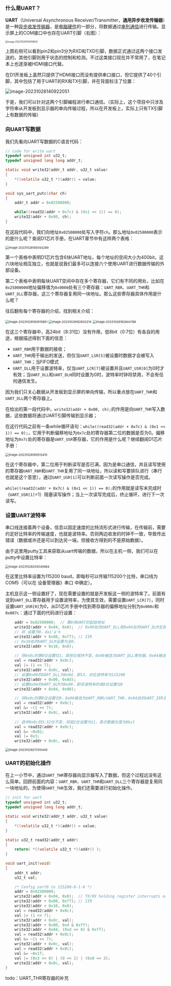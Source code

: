 ### 什么是UART？

**UART**（Universal Asynchronous Receiver/Transmitter，**通用异步收发传输器**）是一种[异步收发传输器](https://zh.wikipedia.org/wiki/异步串行通信)，是[电脑硬件](https://zh.wikipedia.org/wiki/电脑硬件)的一部分，将数据通过[串列通信](https://zh.wikipedia.org/wiki/串列通訊)进行传输。显示屏上的COM接口中也存在UART引脚（右图）：

<img src="img/image-20231028135458825.png" alt="image-20231028135458825" style="zoom:50%;" />

上图右侧可以看到pin2和pin3分为RXD和TXD引脚，数据正式通过这两个接口发送的，其他引脚则用于状态的控制和检测。不过这类接口现在并不常用了，在笔记本上也逐渐被HDMI接口代替。

在D1开发板上虽然只提供了HDMI接口而没有提供串口接口，但它提供了40个引脚，其中包括了用于UART的RX和TX引脚，并在背面标注了位置：

![image-20231028140922051](img/image-20231028140922051.png)

于是，我们可以针对这两个引脚编程进行串口通信。（实际上，这个项目中只涉及字符串从开发板到显示器的单向传输过程，所以在开发板上，实际上只有TX引脚上有数据的传输）

### 向UART写数据

我们先看向UART写数据的C语言代码：

```c
// code for write uart
typedef unsigned int u32_t;
typedef unsigned long long addr_t;

static void write32(addr_t addr, u32_t value)
{
	*((volatile u32_t *)(addr)) = value;
}

void sys_uart_putc(char ch)
{
	addr_t addr = 0x02500000;

	while((read32(addr + 0x7c) & (0x1 << 1)) == 0);
	write32(addr + 0x00, ch);
}
```

在这段代码中，我们向地址`0x02500000`处写入字符`ch`。那么地址`0x02500000`表示的是什么呢？查阅D1芯片手册，在UART章节中有这样两个表格：

<img src="img/image-20231028185054289.png" alt="image-20231028185054289" style="zoom:67%;" />

第一个表格中表明D1芯片包含6块UART地址，每个地址的空间大小为400bit，这六块地址相互独立，也就是说我们最多可以连接六个使用UART进行数据传输的外部设备。

第二个表格中表明每块UART空间中存在多个寄存器，它们有不同的用处，比如在`0x25000000`地址偏移值为`0x0000`处有三个寄存器：`UART_RBR`、`UART_THR`和`UART_DLL`寄存器，这三个寄存器复用同一块地址。那么这些寄存器具体作用是什么呢？

往后翻有每个寄存器的介绍，找到相关介绍：

<img src="img/image-20231028180915861.png" alt="image-20231028180915861" style="zoom: 67%;" />

<img src="img/image-20231028182830214.png" alt="image-20231028182830214" style="zoom: 67%;" />

<img src="img/image-20231028182844788.png" alt="image-20231028182844788" style="zoom:67%;" />

在这三个寄存器中，高24bit（8:31位）没有作用，低8bit（0:7位）有各自的用途，根据描述得到下面的信息：

+ `UART_RBR`用于数据的接收；
+ `UART_THR`用于输出的发送，但仅当`UART_LSR[5]`被设置时数据才会被写入`UART_THR`；当FIFO模式
+ `UART_DLL`用于设置波特率，仅当`UART_LCR[7]`被设置并且`UART_USR[0]`为0时才有效；当`UART_DLL`和`UART_DLH`同时设置为0时，波特率时钟将禁用，不会有任何通信发生。

因为我们只关心数据从开发板到显示屏的单向传输，所以重点放在`UART_THR`和`UART_DLL`两个寄存器上。

在给出的第一段代码中，`write32(addr + 0x00, ch);`的作用是向`UART_THR`写入数据，这些数据将通过UART引脚传输到显示器；

在这行代码之前有一条while循环语句：`while((read32(addr + 0x7c) & (0x1 << 1)) == 0);`，它用于判断偏移地址为`0x7c`处的寄存器第二位的数据是否为0。偏移地址为`0x7c`处的寄存器是`UART_USR`寄存器，它的作用是什么呢？继续翻阅D1芯片手册：

<img src="img/image-20231028185513410.png" alt="image-20231028185513410" style="zoom:67%;" />

在这个寄存器中，第二位用于判断读写是否已满，因为是串口通信，并且读写使用的寄存器`UART_RBR`和`UART_THR`复用了同一块地址，所以读和写要排队进行（串行也就是这个意思），通过`UART_USR[1]`可以判断前面一次读写操作是否完成。

`while((read32(addr + 0x7c) & (0x1 << 1)) == 0);`的作用就是读写未完成时（`UART_USR[1]`=1）阻塞读写操作；当上一次读写完成后，终止循环，进行下一次读写。

### 设置UART波特率

串口线连接着两个设备，信息以固定速度的比特流形式进行传输，在传输前，需要约定好比特率的传输速度，也就是波特率。否则两边收发的时钟不一致，导致传出错误（数据或许还是可以到达另一端，但接收方得到的不是原始数据）。

由于这里用putty工具来获取从uart传输的数据，所以在主机一侧，我们可以在putty中设置比特率：

<img src="img/image-20231028205045984.png" alt="image-20231028205045984" style="zoom:67%;" />

在这里比特率设置为115200 baud，即每秒可以传输115200个比特，串口线为COM5（可以在 设备管理器》串口 中确定）。

主机显示这一侧设置好了，现在需要设置的就是开发板这一侧的波特率了。前面有说到`UART_DLL`寄存器用于设置波特率，为使其生效，需要设置`UART_LCR[7]`，同时设置`UART_USR[0]`为0，从D1芯片手册中找到寄存器的偏移地址分别为`0x000c`和`0x007c`：通过下面的代码进行设置：

```c
	addr = 0x02500000;	// 第0块UART的起始地址
	write32(addr + 0x04, 0x0);  // 0x00处的UART_DLL和0x04处的UART_DLM生效
	// 将 设置为0，dai'a'k
	write32(addr + 0x08, 0xf7); // IIR
	// 0x10处的UART_DLM设置为全0，
	write32(addr + 0x10, 0x0);
	
	// 将0x0c的第8位设置位1，其他位保持不变，0x00被选为UART_DLL寄存器，0x04被选为UART_DLH寄存器
	val = read32(addr + 0x0c);
	val |= (1 << 7);
	write32(addr + 0x0c, val);
	// 设置0x00的UART_DLL为0x0d，即13，对应波特率为115200
	write32(addr + 0x00, 0x0d);
	// 设置0x04的UART_DLM为0x00，即将波特率的高8位设置位0
	write32(addr + 0x04, 0x00);

	// 将0x0c的第8位设置位0，0x00被选为UART_RBR/UART_THR，0x04处的UART_IER生效
	val = read32(addr + 0x0c);
	val &= ~(1 << 7);
	write32(addr + 0x0c, val);
	
	// 选中0x0c的3:32位不变，将低2位设置为11，表示数据长度为8bit
	val = read32(addr + 0x0c);
	val &= ~0x02;
	val |= 0x3;
	write32(addr + 0x0c, val);
```

<img src="img/image-20231028211310445.png" alt="image-20231028211310445" style="zoom:67%;" />

### UART的初始化操作

在上一小节中，通过`UART_THR`寄存器向显示器写入了数据，但这个过程远没有这么简单。回顾前面的内容：`UART_RBR`、`UART_THR`和`UART_DLL`三个寄存器是复用同一块地址的，为使得`UART_THR`生效，我们还需要进行初始化操作。

```c
// init for uart
typedef unsigned int u32_t;
typedef unsigned long long addr_t;

static void write32(addr_t addr, u32_t value)
{
	*((volatile u32_t *)(addr)) = value;
}

static u32_t read32(addr_t addr)
{
	return( *((volatile u32_t *)(addr)) );
}

void uart_init(void)
{
	addr_t addr;
	u32_t val;

	/* Config uart0 to 115200-8-1-0 */
	addr = 0x02500000;
	write32(addr + 0x04, 0x0);  // TX/RX holding register interrupts are both disabled
	write32(addr + 0x08, 0xf7); // IIR
	write32(addr + 0x10, 0x0);
	val = read32(addr + 0x0c);
	val |= (1 << 7);
	write32(addr + 0x0c, val);
	write32(addr + 0x00, 0xd & 0xff);
	write32(addr + 0x04, (0xd >> 8) & 0xff);
	val = read32(addr + 0x0c);
	val &= ~(1 << 7);
	write32(addr + 0x0c, val);
	val = read32(addr + 0x0c);
	val &= ~0x1f;
	val |= (0x3 << 0) | (0 << 2) | (0x0 << 3);
	write32(addr + 0x0c, val);
}
```





todo：UART_THR寄存器的补充




